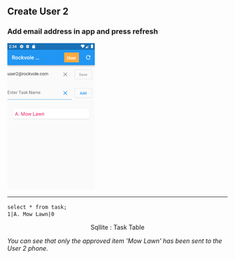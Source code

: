 ## Create User 2

### Add email address in app and press refresh

<img src="images/user2_show_new_item.png" width="200" />
<div align="center"></div>
<hr/>

```roomsql
select * from task;
1|A. Mow Lawn|0
```
<div align="center">Sqllite : Task Table</div>

<i>You can see that only the approved item 'Mow Lawn' has been sent to the User 2 phone.</i>
